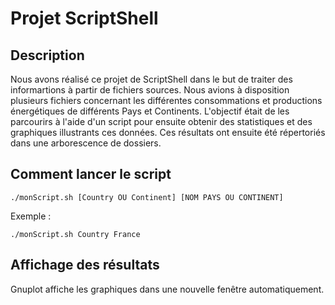 # Projet ScriptShell

## Description

Nous avons réalisé ce projet de ScriptShell dans le but de 
traiter des informartions à partir de fichiers sources. Nous 
avions à disposition plusieurs fichiers concernant les 
différentes consommations et productions énergétiques de 
différents Pays et Continents. L'objectif était de les parcourirs 
à l'aide d'un script pour ensuite obtenir des statistiques et des 
graphiques illustrants ces données. Ces résultats ont ensuite été 
répertoriés dans une arborescence de dossiers.

## Comment lancer le script

```
./monScript.sh [Country OU Continent] [NOM PAYS OU CONTINENT]
```
Exemple :
```
./monScript.sh Country France
```

## Affichage des résultats

Gnuplot affiche les graphiques dans une nouvelle fenêtre automatiquement.
